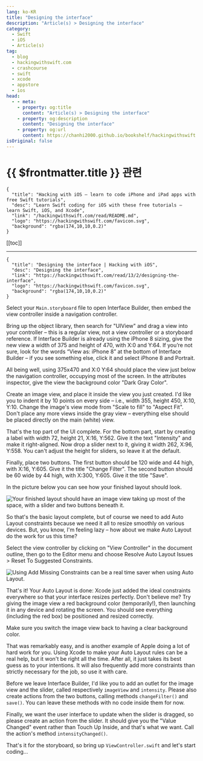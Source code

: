 ```yaml
---
lang: ko-KR
title: "Designing the interface"
description: "Article(s) > Designing the interface"
category:
  - Swift
  - iOS
  - Article(s)
tag: 
  - blog
  - hackingwithswift.com
  - crashcourse
  - swift
  - xcode
  - appstore
  - ios  
head:
  - - meta:
    - property: og:title
      content: "Article(s) > Designing the interface"
    - property: og:description
      content: "Designing the interface"
    - property: og:url
      content: https://chanhi2000.github.io/bookshelf/hackingwithswift.com/read/13/02-designing-the-interface.html
isOriginal: false
---
```


# {{ $frontmatter.title }} 관련

```component VPCard
{
  "title": "Hacking with iOS – learn to code iPhone and iPad apps with free Swift tutorials",
  "desc": "Learn Swift coding for iOS with these free tutorials – learn Swift, iOS, and Xcode",
  "link": "/hackingwithswift.com/read/README.md",
  "logo": "https://hackingwithswift.com/favicon.svg",
  "background": "rgba(174,10,10,0.2)"
}
```

[[toc]]

---

```component VPCard
{
  "title": "Designing the interface | Hacking with iOS",
  "desc": "Designing the interface",
  "link": "https://hackingwithswift.com/read/13/2/designing-the-interface",
  "logo": "https://hackingwithswift.com/favicon.svg",
  "background": "rgba(174,10,10,0.2)"
}
```

<VidStack src="youtube/tT-hyQeUDNk" />

Select your <FontIcon icon="iconfont icon-xcode"/>`Main.storyboard` file to open Interface Builder, then embed the view controller inside a navigation controller.

Bring up the object library, then search for "UIView" and drag a view into your controller – this is a regular view, not a view controller or a storyboard reference. If Interface Builder is already using the iPhone 8 sizing, give the new view a width of 375 and height of 470, with X:0 and Y:64. If you’re not sure, look for the words “View as: iPhone 8” at the bottom of Interface Builder – if you see something else, click it and select iPhone 8 and Portrait.

All being well, using 375x470 and X:0 Y:64 should place the view just below the navigation controller, occupying most of the screen. In the attributes inspector, give the view the background color "Dark Gray Color".

Create an image view, and place it inside the view you just created. I'd like you to indent it by 10 points on every side – i.e., width 355, height 450, X:10, Y:10. Change the image's view mode from "Scale to fill" to "Aspect Fit". Don't place any more views inside the gray view – everything else should be placed directly on the main (white) view.

That's the top part of the UI complete. For the bottom part, start by creating a label with width 72, height 21, X:16, Y:562. Give it the text "Intensity" and make it right-aligned. Now drop a slider next to it, giving it width 262, X:96, Y:558. You can't adjust the height for sliders, so leave it at the default.

Finally, place two buttons. The first button should be 120 wide and 44 high, with X:16, Y:605. Give it the title "Change Filter". The second button should be 60 wide by 44 high, with X:300, Y:605. Give it the title "Save".

In the picture below you can see how your finished layout should look.

![Your finished layout should have an image view taking up most of the space, with a slider and two buttons beneath it.](https://hackingwithswift.com/img/books/hws/13-1@2x.png)

So that's the basic layout complete, but of course we need to add Auto Layout constraints because we need it all to resize smoothly on various devices. But, you know, I'm feeling lazy – how about we make Auto Layout do the work for us this time?

Select the view controller by clicking on "View Controller" in the document outline, then go to the Editor menu and choose Resolve Auto Layout Issues > Reset To Suggested Constraints.

![Using Add Missing Constraints can be a real time saver when using Auto Layout.](https://hackingwithswift.com/img/books/hws/13-2@2x.png)

That's it! Your Auto Layout is done: Xcode just added the ideal constraints everywhere so that your interface resizes perfectly. Don't believe me? Try giving the image view a red background color (temporarily!), then launching it in any device and rotating the screen. You should see everything (including the red box) be positioned and resized correctly.

Make sure you switch the image view back to having a clear background color.

That was remarkably easy, and is another example of Apple doing a lot of hard work for you. Using Xcode to make your Auto Layout rules can be a real help, but it won't be right all the time. After all, it just takes its best guess as to your intentions. It will also frequently add more constraints than strictly necessary for the job, so use it with care.

Before we leave Interface Builder, I'd like you to add an outlet for the image view and the slider, called respectively `imageView` and `intensity`. Please also create actions from the two buttons, calling methods `changeFilter()` and `save()`. You can leave these methods with no code inside them for now.

Finally, we want the user interface to update when the slider is dragged, so please create an action from the slider. It should give you the "Value Changed" event rather than Touch Up Inside, and that's what we want. Call the action's method `intensityChanged()`.

That's it for the storyboard, so bring up <FontIcon icon="fa-brands fa-swift"/>`ViewController.swift` and let's start coding…

